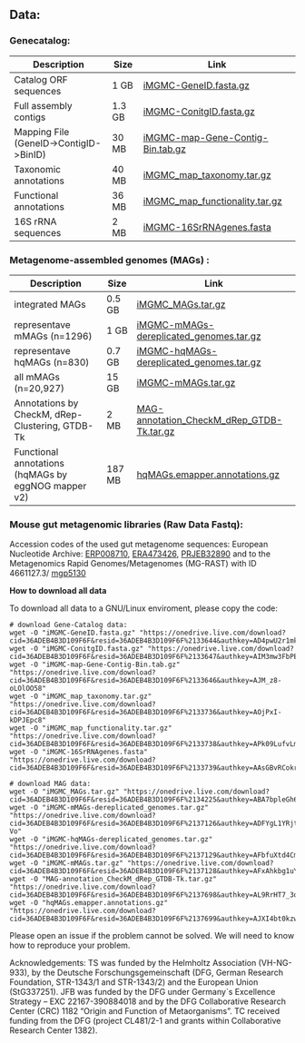 
## Data:

### Genecatalog:

| Description | Size | Link |
|--|--|--|
| Catalog ORF sequences | 1 GB | [iMGMC-GeneID.fasta.gz](https://onedrive.live.com/download?cid=36ADEB4B3D109F6F&resid=36ADEB4B3D109F6F%2133644&authkey=AD4pwU2r1mk4FHU) |
| Full assembly contigs | 1.3 GB | [iMGMC-ConitgID.fasta.gz](https://onedrive.live.com/download?cid=36ADEB4B3D109F6F&resid=36ADEB4B3D109F6F%2133647&authkey=AIM3mw3FbPE6b_M) |
| Mapping File (GeneID->ContigID->BinID) | 30 MB | [iMGMC-map-Gene-Contig-Bin.tab.gz](https://onedrive.live.com/download?cid=36ADEB4B3D109F6F&resid=36ADEB4B3D109F6F%2133646&authkey=AJM_z8-oLOlOO58) |
| Taxonomic annotations | 40 MB | [iMGMC_map_taxonomy.tar.gz](https://onedrive.live.com/download?cid=36ADEB4B3D109F6F&resid=36ADEB4B3D109F6F%2133736&authkey=AOjPxI-kDPJEpc8) |
| Functional annotations | 36 MB | [iMGMC_map_functionality.tar.gz](https://onedrive.live.com/download?cid=36ADEB4B3D109F6F&resid=36ADEB4B3D109F6F%2133738&authkey=APk09LufvLmUJN8) |
| 16S rRNA sequences | 2 MB | [iMGMC-16SrRNAgenes.fasta](https://onedrive.live.com/download?cid=36ADEB4B3D109F6F&resid=36ADEB4B3D109F6F%2133739&authkey=AAsGBvRCokrqALg) |

### Metagenome-assembled genomes (MAGs) :

| Description | Size | Link |
|--|--|--|
| integrated MAGs | 0.5 GB | [iMGMC_MAGs.tar.gz](https://onedrive.live.com/download?cid=36ADEB4B3D109F6F&resid=36ADEB4B3D109F6F%2134225&authkey=ABA7bpleGh606kI) |
| representave mMAGs (n=1296) | 1 GB | [iMGMC-mMAGs-dereplicated_genomes.tar.gz](https://onedrive.live.com/download?cid=36ADEB4B3D109F6F&resid=36ADEB4B3D109F6F%2137126&authkey=ADFYgL1YRjtb-Vo) | 
| representave hqMAGs (n=830) | 0.7 GB | [iMGMC-hqMAGs-dereplicated_genomes.tar.gz](https://onedrive.live.com/download?cid=36ADEB4B3D109F6F&resid=36ADEB4B3D109F6F%2137129&authkey=AFbfuXtd4Cm9kHQ) | 
| all mMAGs (n=20,927) | 15 GB | [iMGMC-mMAGs.tar.gz](https://onedrive.live.com/download?cid=36ADEB4B3D109F6F&resid=36ADEB4B3D109F6F%2137128&authkey=AFxAhkbg1uYWzhY) | 
| Annotations by CheckM, dRep-Clustering, GTDB-Tk | 2 MB | [MAG-annotation_CheckM_dRep_GTDB-Tk.tar.gz](https://onedrive.live.com/download?cid=36ADEB4B3D109F6F&resid=36ADEB4B3D109F6F%2137698&authkey=AL9RrHT7_3oj2vI) |
| Functional annotations (hqMAGs by eggNOG mapper v2) | 187 MB | [hqMAGs.emapper.annotations.gz](https://onedrive.live.com/download?cid=36ADEB4B3D109F6F&resid=36ADEB4B3D109F6F%2137699&authkey=AJXI4bt0kzwDJtw) |

### Mouse gut metagenomic libraries (Raw Data Fastq):

Accession codes of the used gut metagenome sequences:
European Nucleotide Archive: [ERP008710](https://www.ebi.ac.uk/ena/data/view/ERP008710), [ERA473426](https://www.ebi.ac.uk/ena/data/view/ERA473426), [PRJEB32890](https://www.ebi.ac.uk/ena/data/view/PRJEB32890) and to the Metagenomics Rapid Genomes/Metagenomes (MG-RAST) with ID 4661127.3/ [mgp5130](https://www.mg-rast.org/linkin.cgi?project=mgp5130)


**How to download all data**

To download all data to a GNU/Linux enviroment, please copy the code:

    # download Gene-Catalog data:
    wget -O "iMGMC-GeneID.fasta.gz" "https://onedrive.live.com/download?cid=36ADEB4B3D109F6F&resid=36ADEB4B3D109F6F%2133644&authkey=AD4pwU2r1mk4FHU"
    wget -O "iMGMC-ConitgID.fasta.gz" "https://onedrive.live.com/download?cid=36ADEB4B3D109F6F&resid=36ADEB4B3D109F6F%2133647&authkey=AIM3mw3FbPE6b_M"
    wget -O "iMGMC-map-Gene-Contig-Bin.tab.gz" "https://onedrive.live.com/download?cid=36ADEB4B3D109F6F&resid=36ADEB4B3D109F6F%2133646&authkey=AJM_z8-oLOlOO58"
    wget -O "iMGMC_map_taxonomy.tar.gz" "https://onedrive.live.com/download?cid=36ADEB4B3D109F6F&resid=36ADEB4B3D109F6F%2133736&authkey=AOjPxI-kDPJEpc8"
    wget -O "iMGMC_map_functionality.tar.gz" "https://onedrive.live.com/download?cid=36ADEB4B3D109F6F&resid=36ADEB4B3D109F6F%2133738&authkey=APk09LufvLmUJN8"
    wget -O "iMGMC-16SrRNAgenes.fasta" "https://onedrive.live.com/download?cid=36ADEB4B3D109F6F&resid=36ADEB4B3D109F6F%2133739&authkey=AAsGBvRCokrqALg"
	
	# download MAG data:
	wget -O "iMGMC_MAGs.tar.gz" "https://onedrive.live.com/download?cid=36ADEB4B3D109F6F&resid=36ADEB4B3D109F6F%2134225&authkey=ABA7bpleGh606kI"
	wget -O "iMGMC-mMAGs-dereplicated_genomes.tar.gz" "https://onedrive.live.com/download?cid=36ADEB4B3D109F6F&resid=36ADEB4B3D109F6F%2137126&authkey=ADFYgL1YRjtb-Vo"
	wget -O "iMGMC-hqMAGs-dereplicated_genomes.tar.gz" "https://onedrive.live.com/download?cid=36ADEB4B3D109F6F&resid=36ADEB4B3D109F6F%2137129&authkey=AFbfuXtd4Cm9kHQ"
	wget -O "iMGMC-mMAGs.tar.gz" "https://onedrive.live.com/download?cid=36ADEB4B3D109F6F&resid=36ADEB4B3D109F6F%2137128&authkey=AFxAhkbg1uYWzhY" 
	wget -O "MAG-annotation_CheckM_dRep_GTDB-Tk.tar.gz" "https://onedrive.live.com/download?cid=36ADEB4B3D109F6F&resid=36ADEB4B3D109F6F%2137698&authkey=AL9RrHT7_3oj2vI"
	wget -O "hqMAGs.emapper.annotations.gz" "https://onedrive.live.com/download?cid=36ADEB4B3D109F6F&resid=36ADEB4B3D109F6F%2137699&authkey=AJXI4bt0kzwDJtw"





Please open an issue if the problem cannot be solved. We will need to know how to reproduce your problem.

Acknowledgements:
TS was funded by the Helmholtz Association (VH-NG-933), by the Deutsche Forschungsgemeinschaft (DFG, German Research Foundation, STR-1343/1 and STR-1343/2) and the European Union (StG337251).
JFB was funded by the DFG under Germany`s Excellence Strategy – EXC 22167-390884018 and by the DFG Collaborative Research Center (CRC) 1182 “Origin and Function of Metaorganisms”. 
TC received funding from the DFG (project CL481/2-1 and grants within Collaborative Research Center 1382).


